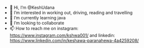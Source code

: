 - 👋 Hi, I’m @KeshUdana
- 👀 I’m interested in working out, driving, reading and travelling
- 🌱 I’m currently learning java 
- 💞️ I’m looking to collaborate
- 📫 How to reach me on instagram: https://www.instagram.com/kshwa001/ and linkedin: https://www.linkedin.com/in/keshawa-paranahewa-4a4259208/

<!---
KeshUdana/KeshUdana is a ✨ special ✨ repository because its `README.md` (this file) appears on your GitHub profile.
You can click the Preview link to take a look at your changes.
--->
